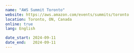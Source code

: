 ```yaml
---
name: "AWS Summit Toronto"
website: https://aws.amazon.com/events/summits/toronto
location: Toronto, ON, Canada
online: true
lang: English

date_start: 2024-09-11
date_end:   2024-09-11
---
```

